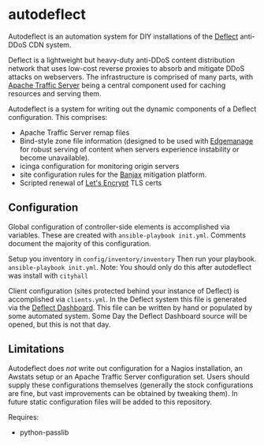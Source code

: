 autodeflect
========

Autodeflect is an automation system for DIY installations of the
[Deflect](https://deflect.ca) anti-DDoS CDN system.

Deflect is a lightweight but heavy-duty anti-DDoS content distribution
network that uses low-cost reverse proxies to absorb and mitigate DDoS
attacks on webservers. The infrastructure is comprised of many parts,
with [Apache Traffic Server](https://trafficserver.apache.org/) being a
central component used for caching resources and serving them. 

Autodeflect is a system for writing out the dynamic components of a
Deflect configuration. This comprises:
* Apache Traffic Server remap files
* Bind-style zone file information (designed to be used with [Edgemanage](https://github.com/equalitie/edgemanage) for robust serving of content when servers experience instability or become unavailable). 
* icinga configuration for monitoring origin servers
* site configuration rules for the [Banjax](https://github.com/equalitie/banjax) mitigation platform. 
* Scripted renewal of [Let's Encrypt](https://letsencrypt.org/) TLS certs

Configuration 
-------

Global configuration of controller-side elements is accomplished via
variables. These are created with ```ansible-playbook init.yml```.
Comments document the majority of this configuration.

Setup you inventory in ```config/inventory/inventory```
Then run your playbook. ```ansible-playbook init.yml```.
Note: You should only do this after autodeflect was install with
```cityhall```

Client configuration (sites protected behind your instance of Deflect)
is accomplished via ```clients.yml```. In the Deflect system this file
is generated via the [Deflect
Dashboard](https://dashboard.deflect.ca). This file can be written by
hand or populated by some automated system. Some Day the Deflect
Dashboard source will be opened, but this is not that day.

Limitations
-------

Autodeflect does *not* write out configuration for a Nagios
installation, an Awstats setup or an Apache Traffic Server
configuration set. Users should supply these configurations themselves
(generally the stock configurations are fine, but vast improvements
can be obtained by tweaking them). In future static configuration
files will be added to this repository.

Requires:
* python-passlib
